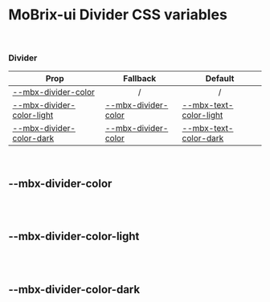 # MoBrix-ui Divider CSS variables

<br>

### Divider

| Prop                                                  | Fallback                                           | Default                                                           |
| ----------------------------------------------------- | -------------------------------------------------- | ----------------------------------------------------------------- |
| [--mbx-divider-color](#mbx-divider-color)             | <div style="text-align:center;width:100%;">/</div> | <div style="text-align:center;width:100%;">/</div>                |
| [--mbx-divider-color-light](#mbx-divider-color-light) | [--mbx-divider-color](#mbx-divider-color)          | [--mbx-text-color-light](global-css-vars.md#mbx-text-color-light) |
| [--mbx-divider-color-dark](#mbx-divider-color-dark)   | [--mbx-divider-color](#mbx-divider-color)          | [--mbx-text-color-dark](global-css-vars.md#mbx-text-color-dark)   |

<br>

## --mbx-divider-color

<br>

<br>

## --mbx-divider-color-light

<br>

<br>

## --mbx-divider-color-dark

<br>
